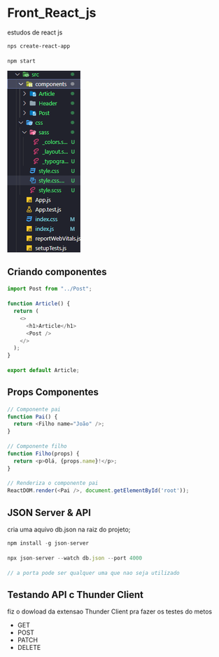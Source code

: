 # Front_React_js

estudos de react js

```bash
nps create-react-app

npm start
```

![estrutura_de_pasta](public/img/estrutura_de_pasta.png)

## Criando componentes

```javascript
import Post from "../Post";

function Article() {
  return (
    <>
      <h1>Article</h1>
      <Post />
    </>
  );
}

export default Article;
```

## Props Componentes

```javascript
// Componente pai
function Pai() {
  return <Filho name="João" />;
}

// Componente filho
function Filho(props) {
  return <p>Olá, {props.name}!</p>;
}

// Renderiza o componente pai
ReactDOM.render(<Pai />, document.getElementById('root'));
```

## JSON Server & API

cria uma aquivo db.json na raiz do projeto;

```javascript
npm install -g json-server

npx json-server --watch db.json --port 4000

// a porta pode ser qualquer uma que nao seja utilizado

```

## Testando API c Thunder Client

fiz o dowload da extensao Thunder Client pra fazer os testes do metos

- GET
- POST
- PATCH
- DELETE
